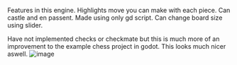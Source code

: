 Features in this engine. 
Highlights move you can make with each piece.
Can castle and en passent.
Made using only gd script.
Can change board size using slider.

Have not implemented checks or checkmate but this is much more of an improvement to the example chess project in godot. This looks much nicer aswell.
![image](https://github.com/16apaul/Chess-engine-godot/assets/86714317/8c3b5e0d-81d3-482a-92ef-c11361c370aa)
